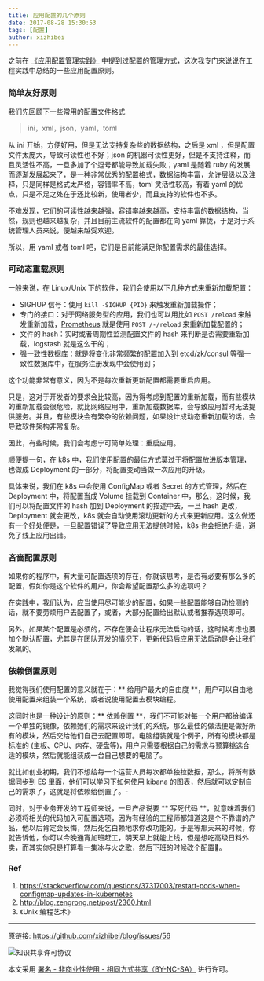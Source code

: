 ```yaml
---
title: 应用配置的几个原则
date: 2017-08-28 15:30:53
tags: [配置]
author: xizhibei
---
```

<!-- en_title: principles-about-app-configuration -->

之前在 [《应用配置管理实践》](https://github.com/xizhibei/blog/issues/41) 中提到过配置的管理方式，这次我专门来说说在工程实践中总结的一些应用配置原则。

### 简单友好原则
我们先回顾下一些常用的配置文件格式

> ini，xml，json，yaml，toml

从 ini 开始，方便好用，但是无法支持复杂些的数据结构，之后是 xml ，但是配置文件太庞大，导致可读性也不好；json 的机器可读性更好，但是不支持注释，而且灵活性不高，一旦多加了个逗号都能导致加载失败；yaml 是随着 ruby 的发展而逐渐发展起来了，是一种非常优秀的配置格式，数据结构丰富，允许层级以及注释，只是同样是格式太严格，容错率不高，toml 灵活性较高，有着 yaml 的优点，只是不足之处在于还比较新，使用者少，而且支持的软件也不多。

不难发现，它们的可读性越来越强，容错率越来越高，支持丰富的数据结构，当然，规则也越来越复杂，并且目前主流软件的配置都在向 yaml 靠拢，于是对于系统管理人员来说，便越来越受欢迎。

所以，用 yaml 或者 toml 吧，它们是目前能满足你配置需求的最佳选择。

### 可动态重载原则
一般来说，在 Linux/Unix 下的软件，我们会使用以下几种方式来重新加载配置：

- SIGHUP 信号：使用 `kill -SIGHUP {PID}` 来触发重新加载操作；
- 专门的接口：对于网络服务型的应用，我们也可以用比如 `POST /reload` 来触发重新加载，[Prometheus](https://github.com/xizhibei/blog/issues/54) 就是使用 `POST /-/reload` 来重新加载配置的；
- 文件的 hash：实时或者周期性监测配置文件的 hash 来判断是否需要重新加载，logstash 就是这么干的；
- 强一致性数据库：就是将变化非常频繁的配置加入到 etcd/zk/consul 等强一致性数据库中，在服务注册发现中会使用到；

这个功能非常有意义，因为不是每次重新更新配置都需要重启应用。

只是，这对于开发者的要求会比较高，因为得考虑到配置的重新加载，而有些模块的重新加载会很危险，就比网络应用中，重新加载数据库，会导致应用暂时无法提供服务。并且，有些模块会有繁杂的依赖问题，如果设计成动态重新加载的话，会导致软件架构非常复杂。

因此，有些时候，我们会考虑宁可简单处理：重启应用。

顺便提一句，在 k8s 中，我们使用配置的最佳方式莫过于将配置放进版本管理，也做成 Deployment 的一部分，将配置变动当做一次应用的升级。

具体来说，我们在 k8s 中会使用 ConfigMap 或者 Secret 的方式管理，然后在 Deployment 中，将配置当成 Volume 挂载到 Container 中，那么，这时候，我们可以将配置文件的 hash 加到 Deployment 的描述中去，一旦 hash 更改，Deployment 就会更改，k8s 就会自动使用滚动更新的方式来更新应用。这么做还有一个好处便是，一旦配置错误了导致应用无法提供时候，k8s 也会拒绝升级，避免了线上应用出错。

### 吝啬配置原则
如果你的程序中，有大量可配置选项的存在，你就该思考，是否有必要有那么多的配置，假如你是这个软件的用户，你会希望配置那么多的选项吗？

在实践中，我们认为，应当使用尽可能少的配置，如果一些配置能够自动检测的话，就不要劳烦用户去配置了，或者，大部分配置给出默认或者推荐选项即可。

另外，如果某个配置是必须的，不存在便会让程序无法启动的话，这时候考虑也要加个默认配置，尤其是在团队开发的情况下，更新代码后应用无法启动是会让我们发飙的。


### 依赖倒置原则
我觉得我们使用配置的意义就在于：** 给用户最大的自由度 **，用户可以自由地使用配置来组装一个系统，或者说使用配置去模块编程。

这同时也是一种设计的原则：** 依赖倒置 **，我们不可能对每一个用户都给编译一个单独的镜像，依赖她们的需求来设计我们的系统，那么最佳的做法便是做好所有的模块，然后交给他们自己去配置即可。电脑组装就是个例子，所有的模块都是标准的 (主板、CPU、内存、硬盘等)，用户只需要根据自己的需求与预算挑选合适的模块，然后就能组装成一台自己想要的电脑了。

就比如创业初期，我们不想给每一个运营人员每次都单独拉数据，那么，将所有数据同步到 ES 里面，他们可以学习下如何使用 kibana 的图表，然后就可以定制自己的需求了，这就是将依赖给倒置了。-

同时，对于业务开发的工程师来说，一旦产品说要 ** 写死代码 **，就意味着我们必须将相关的代码加入可配置选项，因为有经验的工程师都知道这是个不靠谱的产品，他以后肯定会反悔，然后死乞白赖地求你改功能的。于是等那天来的时候，你就告诉他，你可以今晚通宵加班赶工，明天早上就能上线，但是想吃高级日料外卖，而其实你只是打算看一集冰与火之歌，然后下班的时候改个配置🙈。


### Ref
1. https://stackoverflow.com/questions/37317003/restart-pods-when-configmap-updates-in-kubernetes
2. http://blog.zengrong.net/post/2360.html
3. 《Unix 编程艺术》



***
原链接: https://github.com/xizhibei/blog/issues/56

![知识共享许可协议](https://i.creativecommons.org/l/by-nc-sa/4.0/88x31.png "署名 - 非商业性使用 - 相同方式共享（BY-NC-SA）")

本文采用 [署名 - 非商业性使用 - 相同方式共享（BY-NC-SA）](https://creativecommons.org/licenses/by-nc-sa/4.0/deed.zh) 进行许可。
